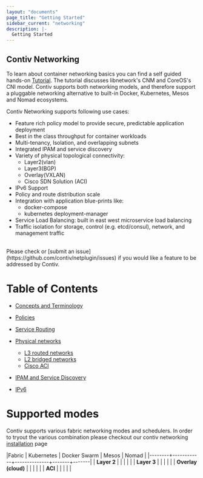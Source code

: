 ```yaml
---
layout: "documents"
page_title: "Getting Started"
sidebar_current: "networking"
description: |-
  Getting Started
---
```


## Contiv Networking

To learn about container networking basics you can find a self guided hands-on
[Tutorial](/documents/tutorials/container-101.html). The tutorial discusses
libnetwork's CNM and CoreOS's CNI model. Contiv supports both networking models,
and therefore support a pluggable networking alternative to built-in Docker, Kubernetes,
Mesos and Nomad ecosystems.

Contiv Networking supports following use cases:

- Feature rich policy model to provide secure, predictable application deployment
- Best in the class throughput for container workloads
- Multi-tenancy, Isolation, and overlapping subnets
- Integrated IPAM and service discovery
- Variety of physical topological connectivity:
    - Layer2(vlan)
    - Layer3(BGP)
    - Overlay(VXLAN)
    - Cisco SDN Solution (ACI)
- IPv6 Support
- Policy and route distribution scale
- Integration with application blue-prints like:
    - docker-compose
    - kubernetes deployment-manager
- Service Load Balancing: built in east west microservice load balancing
- Traffic isolation for storage, control (e.g. etcd/consul), network, and management traffic

<br>
Please check or [submit an issue](https://github.com/contiv/netplugin/issues) if you
would like a feature to be addressed by Contiv.

# Table of Contents

- [Concepts and Terminology](/documents/networking/concepts.html)
- [Policies](/documents/networking/policies.html)
- [Service Routing](/documents/networking/services.html)
- [Physical networks](/documents/networking/physical-networks.html)
    - [L3 routed networks](/documents/networking/bgp.html)
    - [L2 bridged networks](/documents/networking/l2-vlan.html)
    - [Cisco ACI](/documents/networking/l2-vlan.html)

- [IPAM and Service Discovery](/documents/networking/ipam.html)
- [IPv6](/documents/networking/ipv6.html)


# Supported modes

Contiv supports various fabric networking modes and schedulers. In order to tryout the various combination please checkout our contiv networking [installation](/documents/gettingStarted/networking/index.html) page

|Fabric  | Kubernetes | Docker Swarm | Mesos | Nomad |
|--------+------------+--------------+-------+-------|
| **Layer 2** | <i class="fa fa-check fa-2x"></i>| <i class="fa fa-check fa-2x"></i> | <i class="fa fa-check fa-2x"></i> | <i class="fa fa-check fa-2x"></i> |
| **Layer 3** | <i class="fa fa-check fa-2x"></i>| <i class="fa fa-check fa-2x"></i> | <i class="fa fa-check fa-2x"></i> | <i class="fa fa-check fa-2x"></i> |
| **Overlay (cloud)** | <i class="fa fa-check fa-2x"></i>| <i class="fa fa-check fa-2x"></i> | <i class="fa fa-check fa-2x"></i> | <i class="fa fa-check fa-2x"></i> |
| **ACI**     | <i class="fa fa-check fa-2x"></i>| <i class="fa fa-check fa-2x"></i> | <i class="fa fa-check fa-2x"></i> | <i class="fa fa-check fa-2x"></i> |

